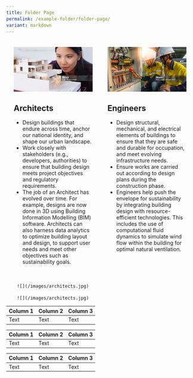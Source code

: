 ```yaml
---
title: Folder Page
permalink: /example-folder/folder-page/
variant: markdown
---
```

<div style="display: flex; flex-wrap: wrap;" class="container">
<div style="width: 48%; padding: 20px; box-sizing: border-box;" class="column">
<img alt="Architects" src="/images/architects.jpg"> 
<h2>Architects</h2>
							<ul>
								<li>Design buildings that endure across time, anchor our national identity, and shape our urban landscape.</li>
							 <li>Work closely with stakeholders (e.g., developers, authorities) to ensure that building design meets project objectives and regulatory requirements.</li>
								<li>The job of an Architect has evolved over time. For example, designs are now done in 3D using Building Information Modelling (BIM) software. Architects can also harness data analytics to optimize building layout and design, to support user needs and meet other objectives such as sustainability goals.</li>
					 </ul>
</div>
<div style="width: 48%; padding: 20px; box-sizing: border-box;" class="column">
<img alt="Engineers" src="/images/civil_structural_electrical_mechanical_engineers.jpg">
<h2>Engineers</h2>
<ul>
<li>Design structural, mechanical, and electrical elements of buildings to ensure that they are safe and durable for occupation, and meet evolving infrastructure needs.</li>
<li>Ensure works are carried out according to design plans during the construction phase.</li>
<li>Engineers help push the envelope for sustainability by integrating building design with resource-efficient technologies. This includes the use of computational fluid dynamics to simulate wind flow within the building for optimal natural ventilation.</li>
</ul>
</div></div>
		
		![](/images/architects.jpg)
		
		![](/images/architects.jpg)
		

| Column 1 | Column 2 | Column 3 |
| -------- | -------- | -------- |
| Text     | Text     | Text     |



| Column 1 | Column 2 | Column 3 |
| -------- | -------- | -------- |
| Text     | Text     | Text     |



| Column 1 | Column 2 | Column 3 |
| -------- | -------- | -------- |
| Text     | Text     | Text     |